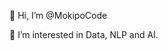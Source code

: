 👋 Hi, I’m @MokipoCode

👀 I’m interested in Data, NLP and AI. 

<!---
MokipoCode/MokipoCode is a ✨ special ✨ repository because its `README.md` (this file) appears on your GitHub profile.
You can click the Preview link to take a look at your changes.
--->
